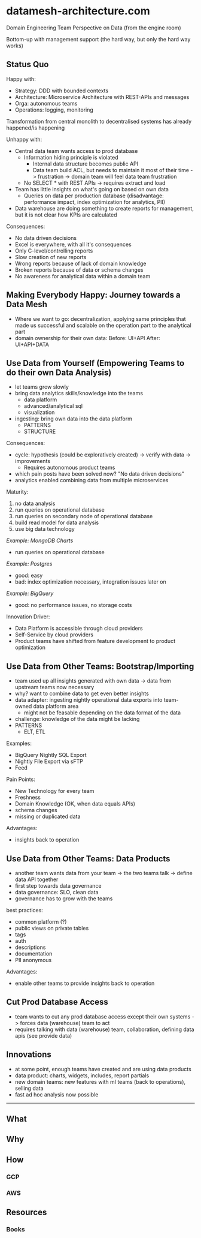 # datamesh-architecture.com

Domain Engineering Team Perspective on Data (from the engine room)

Bottom-up with management support (the hard way, but only the hard way works)

## Status Quo

Happy with:

- Strategy: DDD with bounded contexts
- Architecture: Microservice Architecture with REST-APIs and messages
- Orga: autonomous teams
- Operations: logging, monitoring

Transformation from central monolith to decentralised systems has already happened/is happening

Unhappy with:

- Central data team wants access to prod database
  - Information hiding principle is violated 
    - Internal data structure becomes public API
    - Data team build ACL, but needs to maintain it most of their time -> frustration -> domain team will feel data team frustration
  - No SELECT * with REST APIs -> requires extract and load
- Team has little insights on what's going on based on own data
  - Queries on data per production database (disadvantage: performance impact, index optimization for analytics, PII)
- Data warehouse are doing something to create reports for management, but it is not clear how KPIs are calculated

Consequences:

- No data driven decisions
- Excel is everywhere, with all it's consequences
- Only C-level/controlling reports
- Slow creation of new reports
- Wrong reports because of lack of domain knowledge
- Broken reports because of data or schema changes
- No awareness for analytical data within a domain team

## Making Everybody Happy: Journey towards a Data Mesh

- Where we want to go: decentralization, applying same principles that made us successful and scalable on the operation part to the analytical part
- domain ownership for their own data: Before: UI+API After: UI+API+DATA

## Use Data from Yourself (Empowering Teams to do their own Data Analysis)

- let teams grow slowly
- bring data analytics skills/knowledge into the teams
  - data platform
  - advanced/analytical sql
  - visualization
- ingesting: bring own data into the data platform
  - PATTERNS
  - STRUCTURE

Consequences:
- cycle: hypothesis (could be exploratively created) -> verify with data -> improvements
  - Requires autonomous product teams
- which pain posts have been solved now? "No data driven decisions"
- analytics enabled combining data from multiple microservices

Maturity:
1. no data analysis
2. run queries on operational database
3. run queries on secondary node of operational database
4. build read model for data analysis
5. use big data technology

_Example: MongoDB Charts_

- run queries on operational database 

_Example: Postgres_

- good: easy
- bad: index optimization necessary, integration issues later on

_Example: BigQuery_

- good: no performance issues, no storage costs

Innovation Driver: 
- Data Platform is accessible through cloud providers
- Self-Service by cloud providers
- Product teams have shifted from feature development to product optimization 

## Use Data from Other Teams: Bootstrap/Importing

- team used up all insights generated with own data -> data from upstream teams now necessary
- why? want to combine data to get even better insights
- data adapter: ingesting nightly operational data exports into team-owned data platform area
  - might not be feasable depending on the data format of the data
- challenge: knowledge of the data might be lacking
- PATTERNS
  - ELT, ETL

Examples: 
- BigQuery Nightly SQL Export
- Nightly File Export via sFTP
- Feed

Pain Points:
- New Technology for every team
- Freshness
- Domain Knowledge (OK, when data equals APIs)
- schema changes
- missing or duplicated data

Advantages:
- insights back to operation

## Use Data from Other Teams: Data Products

- another team wants data from your team -> the two teams talk -> define data API together
- first step towards data governance
- data governance: SLO, clean data
- governance has to grow with the teams

best practices:
- common platform (?)
- public views on private tables
- tags
- auth
- descriptions
- documentation
- PII anonymous

Advantages:
- enable other teams to provide insights back to operation

## Cut Prod Database Access

- team wants to cut any prod database access except their own systems -> forces data (warehouse) team to act
- requires talking with data (warehouse) team, collaboration, defining data apis (see provide data)

## Innovations

- at some point, enough teams have created and are using data products
- data product: charts, widgets, includes, report partials
- new domain teams: new features with ml teams (back to operations), selling data
- fast ad hoc analysis now possible




---

## What

## Why

## How

### GCP

### AWS

## Resources

### Books
